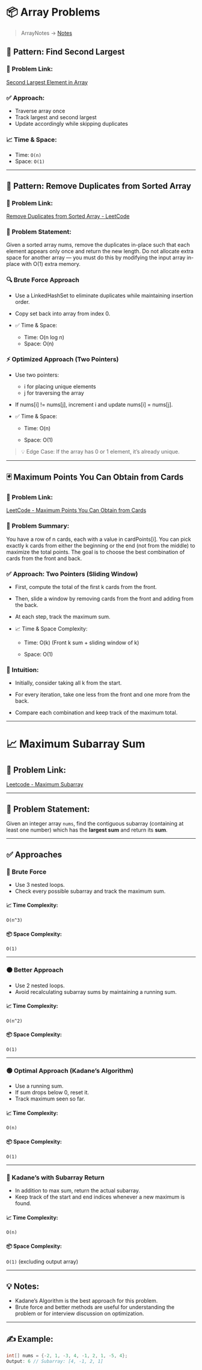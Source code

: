 # 📦 Array Problems

> ArrayNotes -> [Notes](./notes.md)

## 🧩 Pattern: Find Second Largest

### 🔗 Problem Link:

[Second Largest Element in Array](https://practice.geeksforgeeks.org/problems/second-largest3735/1)

### ✅ Approach:

- Traverse array once
- Track largest and second largest
- Update accordingly while skipping duplicates

### 📈 Time & Space:

- Time: `O(n)`
- Space: `O(1)`

---

## 🧩 Pattern: Remove Duplicates from Sorted Array

### 🔗 Problem Link:

[Remove Duplicates from Sorted Array - LeetCode](https://leetcode.com/problems/remove-duplicates-from-sorted-array/)

### 📝 Problem Statement:

Given a sorted array nums, remove the duplicates in-place such that each element appears only once and return the new length.
Do not allocate extra space for another array — you must do this by modifying the input array in-place with O(1) extra memory.

### 🔍 Brute Force Approach

- Use a LinkedHashSet to eliminate duplicates while maintaining insertion order.

- Copy set back into array from index 0.

- ✅ Time & Space:
  - Time: O(n log n)
  - Space: O(n)

### ⚡ Optimized Approach (Two Pointers)

- Use two pointers:

  - i for placing unique elements
  - j for traversing the array

- If nums[i] != nums[j], increment i and update nums[i] = nums[j].

- ✅ Time & Space:

  - Time: O(n)

  - Space: O(1)

> 💡 Edge Case:
> If the array has 0 or 1 element, it’s already unique.

---

## 🃏 Maximum Points You Can Obtain from Cards

### 🔗 Problem Link:

[LeetCode - Maximum Points You Can Obtain from Cards](https://leetcode.com/problems/maximum-points-you-can-obtain-from-cards/description/)

### 🧠 Problem Summary:

You have a row of n cards, each with a value in cardPoints[i]. You can pick exactly k cards from either the beginning or the end (not from the middle) to maximize the total points. The goal is to choose the best combination of cards from the front and back.

### ✅ Approach: Two Pointers (Sliding Window)

- First, compute the total of the first k cards from the front.

- Then, slide a window by removing cards from the front and adding from the back.

- At each step, track the maximum sum.

- 📈 Time & Space Complexity:

  - Time: O(k) (Front k sum + sliding window of k)

  - Space: O(1)

### 📌 Intuition:

- Initially, consider taking all k from the start.

- For every iteration, take one less from the front and one more from the back.

- Compare each combination and keep track of the maximum total.

---

# 📈 Maximum Subarray Sum

## 🔗 Problem Link:

[Leetcode - Maximum Subarray](https://leetcode.com/problems/maximum-subarray/)

---

## 🧩 Problem Statement:

Given an integer array `nums`, find the contiguous subarray (containing at least one number) which has the **largest sum** and return its **sum**.

---

## ✅ Approaches

### 🔴 Brute Force

- Use 3 nested loops.
- Check every possible subarray and track the maximum sum.

#### 📈 Time Complexity:

`O(n^3)`

#### 📦 Space Complexity:

`O(1)`

---

### 🟠 Better Approach

- Use 2 nested loops.
- Avoid recalculating subarray sums by maintaining a running sum.

#### 📈 Time Complexity:

`O(n^2)`

#### 📦 Space Complexity:

`O(1)`

---

### 🟢 Optimal Approach (Kadane’s Algorithm)

- Use a running sum.
- If sum drops below 0, reset it.
- Track maximum seen so far.

#### 📈 Time Complexity:

`O(n)`

#### 📦 Space Complexity:

`O(1)`

---

### 🔵 Kadane’s with Subarray Return

- In addition to max sum, return the actual subarray.
- Keep track of the start and end indices whenever a new maximum is found.

#### 📈 Time Complexity:

`O(n)`

#### 📦 Space Complexity:

`O(1)` (excluding output array)

---

## 💡 Notes:

- Kadane’s Algorithm is the best approach for this problem.
- Brute force and better methods are useful for understanding the problem or for interview discussion on optimization.

---

## ✍️ Example:

```java
int[] nums = {-2, 1, -3, 4, -1, 2, 1, -5, 4};
Output: 6 // Subarray: [4, -1, 2, 1]
```
